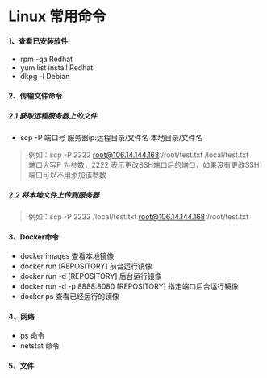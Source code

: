 # Linux 常用命令
#### 1、查看已安装软件
* rpm -qa  Redhat
* yum list install Redhat
* dkpg -l Debian

#### 2、传输文件命令
##### 2.1 获取远程服务器上的文件
* scp -P 端口号 服务器ip:远程目录/文件名 本地目录/文件名
> 例如：scp -P 2222 root@106.14.144.168:/root/test.txt /local/test.txt<br>
> 端口大写P 为参数，2222 表示更改SSH端口后的端口，如果没有更改SSH端口可以不用添加该参数

##### 2.2 将本地文件上传到服务器
> 例如：scp -P 2222 /local/test.txt root@106.14.144.168:/root/test.txt

#### 3、Docker命令
* docker images 查看本地镜像
* docker run [REPOSITORY] 前台运行镜像
* docker run -d [REPOSITORY] 后台运行镜像
* docker run -d -p 8888:8080 [REPOSITORY] 指定端口后台运行镜像
* docker ps 查看已经运行的镜像
#### 4、网络
* ps 命令
* netstat 命令

#### 5、文件
